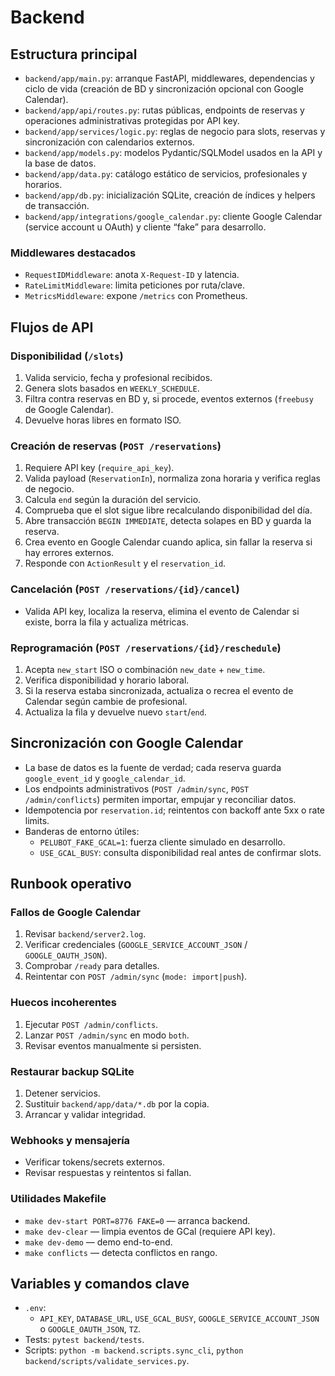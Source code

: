 # Backend

## Estructura principal

- `backend/app/main.py`: arranque FastAPI, middlewares, dependencias y ciclo de vida (creación de BD y sincronización opcional con Google Calendar).
- `backend/app/api/routes.py`: rutas públicas, endpoints de reservas y operaciones administrativas protegidas por API key.
- `backend/app/services/logic.py`: reglas de negocio para slots, reservas y sincronización con calendarios externos.
- `backend/app/models.py`: modelos Pydantic/SQLModel usados en la API y la base de datos.
- `backend/app/data.py`: catálogo estático de servicios, profesionales y horarios.
- `backend/app/db.py`: inicialización SQLite, creación de índices y helpers de transacción.
- `backend/app/integrations/google_calendar.py`: cliente Google Calendar (service account u OAuth) y cliente “fake” para desarrollo.

### Middlewares destacados

- `RequestIDMiddleware`: anota `X-Request-ID` y latencia.
- `RateLimitMiddleware`: limita peticiones por ruta/clave.
- `MetricsMiddleware`: expone `/metrics` con Prometheus.

## Flujos de API

### Disponibilidad (`/slots`)
1. Valida servicio, fecha y profesional recibidos.
2. Genera slots basados en `WEEKLY_SCHEDULE`.
3. Filtra contra reservas en BD y, si procede, eventos externos (`freebusy` de Google Calendar).
4. Devuelve horas libres en formato ISO.

### Creación de reservas (`POST /reservations`)
1. Requiere API key (`require_api_key`).
2. Valida payload (`ReservationIn`), normaliza zona horaria y verifica reglas de negocio.
3. Calcula `end` según la duración del servicio.
4. Comprueba que el slot sigue libre recalculando disponibilidad del día.
5. Abre transacción `BEGIN IMMEDIATE`, detecta solapes en BD y guarda la reserva.
6. Crea evento en Google Calendar cuando aplica, sin fallar la reserva si hay errores externos.
7. Responde con `ActionResult` y el `reservation_id`.

### Cancelación (`POST /reservations/{id}/cancel`)
- Valida API key, localiza la reserva, elimina el evento de Calendar si existe, borra la fila y actualiza métricas.

### Reprogramación (`POST /reservations/{id}/reschedule`)
1. Acepta `new_start` ISO o combinación `new_date` + `new_time`.
2. Verifica disponibilidad y horario laboral.
3. Si la reserva estaba sincronizada, actualiza o recrea el evento de Calendar según cambie de profesional.
4. Actualiza la fila y devuelve nuevo `start`/`end`.

## Sincronización con Google Calendar

- La base de datos es la fuente de verdad; cada reserva guarda `google_event_id` y `google_calendar_id`.
- Los endpoints administrativos (`POST /admin/sync`, `POST /admin/conflicts`) permiten importar, empujar y reconciliar datos.
- Idempotencia por `reservation.id`; reintentos con backoff ante 5xx o rate limits.
- Banderas de entorno útiles:
  - `PELUBOT_FAKE_GCAL=1`: fuerza cliente simulado en desarrollo.
  - `USE_GCAL_BUSY`: consulta disponibilidad real antes de confirmar slots.

## Runbook operativo

### Fallos de Google Calendar
1. Revisar `backend/server2.log`.
2. Verificar credenciales (`GOOGLE_SERVICE_ACCOUNT_JSON` / `GOOGLE_OAUTH_JSON`).
3. Comprobar `/ready` para detalles.
4. Reintentar con `POST /admin/sync` (`mode: import|push`).

### Huecos incoherentes
1. Ejecutar `POST /admin/conflicts`.
2. Lanzar `POST /admin/sync` en modo `both`.
3. Revisar eventos manualmente si persisten.

### Restaurar backup SQLite
1. Detener servicios.
2. Sustituir `backend/app/data/*.db` por la copia.
3. Arrancar y validar integridad.

### Webhooks y mensajería
- Verificar tokens/secrets externos.
- Revisar respuestas y reintentos si fallan.

### Utilidades Makefile
- `make dev-start PORT=8776 FAKE=0` — arranca backend.
- `make dev-clear` — limpia eventos de GCal (requiere API key).
- `make dev-demo` — demo end-to-end.
- `make conflicts` — detecta conflictos en rango.

## Variables y comandos clave

- `.env`:
  - `API_KEY`, `DATABASE_URL`, `USE_GCAL_BUSY`, `GOOGLE_SERVICE_ACCOUNT_JSON` o `GOOGLE_OAUTH_JSON`, `TZ`.
- Tests: `pytest backend/tests`.
- Scripts: `python -m backend.scripts.sync_cli`, `python backend/scripts/validate_services.py`.
